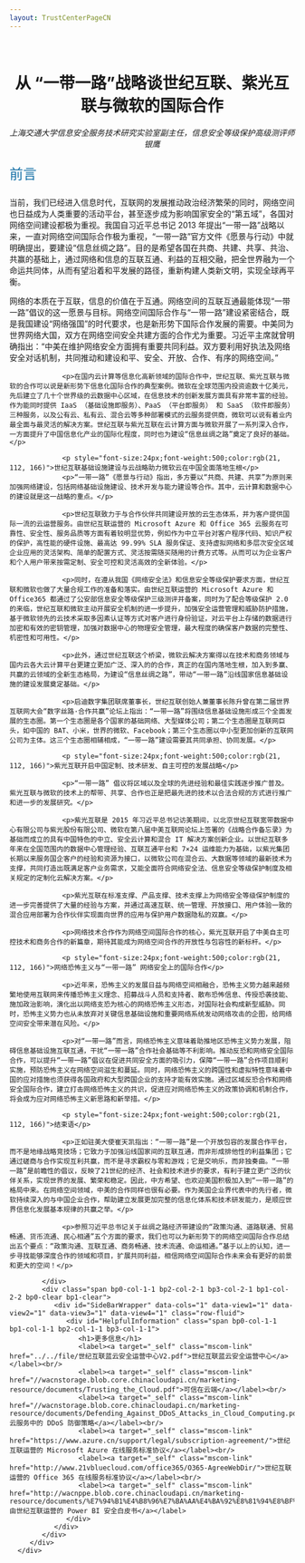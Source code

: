```yaml
---
layout: TrustCenterPageCN
---
```

<div class="row-fluid">
   <div class="span">
      <div>
         <div id="" class="row-fluid grid-container mscom-grid-container subpageBody noBottomBorder" data-view4="2" data-view3="2" data-view2="2" data-view1="1" data-cols="2">
            <div class=" span bp0-col-1-1 bp1-col-2-1 bp2-col-2-1 bp3-col-2-1">
				</br>
				<h1 style="font-size:28px;font-weight:500; text-align:center;"><strong>从 “一带一路”战略谈世纪互联、紫光互联与微软的国际合作</strong></h1>
				<p style="text-align:center;"><i>上海交通大学信息安全服务技术研究实验室副主任，信息安全等级保护高级测评师 银鹰</i></p>
				<p style="font-size:24px;font-weight:500;color:rgb(21, 112, 166)">前言</p>
				 <p>当前，我们已经进入信息时代，互联网的发展推动政治经济繁荣的同时，网络空间也日益成为人类重要的活动平台，甚至逐步成为影响国家安全的“第五域”，各国对网络空间建设都极为重视。我国自习近平总书记 2013 年提出“一带一路”战略以来，一直对网络空间国际合作极为重视，“一带一路”官方文件《愿景与行动》中就明确提出，要建设“信息丝绸之路”。目的是希望各国在共商、共建、共享、共治、共赢的基础上，通过网络和信息的互联互通、利益的互相交融，把全世界融为一个命运共同体，从而有望沿着和平发展的路径，重新构建人类新文明，实现全球再平衡。</p>
				 <p>网络的本质在于互联，信息的价值在于互通。网络空间的互联互通最能体现“一带一路”倡议的这一愿景与目标。网络空间国际合作与“一带一路”建设紧密结合，既是我国建设“网络强国”的时代要求，也是新形势下国际合作发展的需要。中美同为世界网络大国，双方在网络空间安全共建方面的合作尤为重要。习近平主席就曾明确指出：“中美在维护网络安全方面拥有重要共同利益。双方要利用好执法及网络安全对话机制，共同推动和建设和平、安全、开放、合作、有序的网络空间。”</p>
				 
				 <p>在国内云计算等信息化高新领域的国际合作中，世纪互联、紫光互联与微软的合作可以说是新形势下信息化国际合作的典型案例。微软在全球范围内投资逾数十亿美元，先后建立了几十个世界级的云数据中心区域，在信息技术的创新发展方面具有非常丰富的经验。作为能同时提供 IaaS （基础设施即服务）、PaaS （平台即服务） 和 SaaS （软件即服务）三种服务，以及公有云、私有云、混合云等多种部署模式的云服务提供商，微软可以说有着业内最全面与最灵活的解决方案。世纪互联与紫光互联在云计算方面与微软开展了一系列深入合作，一方面提升了中国信息化产业的国际化程度，同时也为建设“信息丝绸之路”奠定了良好的基础。</p>
				 
				 <p style="font-size:24px;font-weight:500;color:rgb(21, 112, 166)">世纪互联基础设施建设与云战略助力微软云在中国全面落地生根</p>
				 <p>“一带一路”《愿景与行动》指出，多方要以“共商、共建、共享”为原则来加强网络建设，包括网络基础设施建设、技术开发与能力建设等合作。其中，云计算和数据中心的建设就是这一战略的重点。</p>
				 
				 <p>世纪互联致力于与合作伙伴共同建设开放的云生态体系，并为客户提供国际一流的云运营服务。由世纪互联运营的 Microsoft Azure 和 Office 365 云服务在可靠性、安全性、服务品质等方面有着较明显优势，例如作为中立平台对客户程序代码、知识产权的保护，高性能的硬件设施、最高达 99.99% SLA 服务保证、支持虚拟网络和多层次安全区域企业应用的灵活架构、简单的配置方式、灵活按需随买随用的计费方式等。从而可以为企业客户和个人用户带来按需定制、安全可控和灵活高效的全新体验。</p>
				 
				 <p>同时，在遵从我国《网络安全法》和信息安全等级保护要求方面，世纪互联和微软也做了大量合规工作的准备和落实。由世纪互联运营的 Microsoft Azure 和 Office365 都通过了公安部信息安全等级保护三级测评并备案，同时为了配合等级保护 2.0 的来临，世纪互联和微软主动开展安全机制的进一步提升，加强安全运营管理和威胁防护措施，基于微软领先的云技术采取多因素认证等方式对客户进行身份验证，对云平台上存储的数据进行加密和有效的密钥管理，加强对数据中心的物理安全管理，最大程度的确保客户数据的完整性、机密性和可用性。</p>
				 
				 <p>此外，通过世纪互联这个桥梁，微软云解决方案得以在技术和商务领域与国内云各大云计算平台更建立更加广泛、深入的的合作，真正的在国内落地生根，加入到多赢、共赢的云领域的全新生态格局，为建设“信息丝绸之路”，带动“一带一路”沿线国家信息基础设施的建设发展奠定基础。</p>
				 
				 <p>启迪数字集团联席董事长，世纪互联创始人兼董事长陈升曾在第二届世界互联网大会“数字丝路·合作共赢”论坛上指出：“一带一路”将围绕信息基础设施形成三个全面发展的生态圈。第一个生态圈是各个国家的基础网络、大型媒体公司；第二个生态圈是互联网巨头，如中国的 BAT、小米，世界的微软、Facebook；第三个生态圈以中小型更加创新的互联网公司为主体。这三个生态圈相辅相成，“一带一路”建设需要其共同承担、协同发展。</p>
				 
				 <p style="font-size:24px;font-weight:500;color:rgb(21, 112, 166)">紫光互联开启中国定制、技术研发、自主可控的发展战略</p>
				 
				 <p>“一带一路” 倡议将区域以及全球的先进经验和最佳实践逐步推广普及。紫光互联与微软的技术上的帮带、共享、合作也正是把最先进的技术以合法合规的方式进行推广和进一步的发展研究。</p>
				 
				 <p>紫光互联是 2015 年习近平总书记访美期间，以北京世纪互联宽带数据中心有限公司与紫光股份有限公司、微软在第八届中美互联网论坛上签署的《战略合作备忘录》为基础而成立的具有中国特色的中立、安全云计算和混合 IT 解决方案创新企业。以世纪互联多年来在全国范围内的数据中心管理经验、互联互通平台和 7×24 运维能力为基础，以紫光集团长期以来服务国企客户的经验和资源为接口，以微软公司在混合云、大数据等领域的最新技术为支撑，共同打造出既满足客户业务需求，又能全面符合网络安全法、信息安全等级保护制度及相关规定的定制化云解决方案。</p>
				 
				 <p>紫光互联在标准支撑、产品支撑、技术支撑上为网络安全等级保护制度的进一步完善提供了大量的经验与方案，并通过高速互联、统一管理、开放接口、用户体验一致的混合应用部署为合作伙伴实现面向世界的应用与保护用户数据隐私的双赢。</p>
				 
				 <p>网络技术合作作为网络空间国际合作的核心，紫光互联开启了中美自主可控技术和商务合作的新篇章，期待其能成为网络空间合作的开放性与包容性的新标杆。</p>
				 
				 <p style="font-size:24px;font-weight:500;color:rgb(21, 112, 166)">网络恐怖主义与“一带一路” 网络安全上的国际合作</p>
				 
				 <p>近年来，恐怖主义的发展日益与网络空间相融合，恐怖主义势力越来越频繁地使用互联网来传播恐怖主义理念、招募战斗人员和支持者、散布恐怖信息、传授恐袭技能、施加政治影响，演化出以网络支恐为核心的网络恐怖主义形态，对国际社会构成新型威胁。同时，恐怖主义势力也从未放弃对关键信息基础设施和重要网络系统发动网络攻击的企图，给网络空间安全带来潜在风险。</p>
				 
				 <p>对“一带一路”而言，网络恐怖主义意味着助推地区恐怖主义势力发展，阻碍信息基础设施互联互通，干扰“一带一路”合作社会基础等不利影响。推动反恐和网络安全国际合作，可以提升“一带一路”倡议在促进共同安全方面的吸引力，保障“一带一路”合作项目顺利实施，预防恐怖主义在网络空间滋生和蔓延。同时，网络恐怖主义的跨国性和虚拟特性意味着中国的应对措施也须获得各国政府和大型跨国企业的支持才能有效实施。通过区域反恐合作和网络安全国际合作，建立打击网络恐怖主义的共识，促进应对网络恐怖主义的政策协调和机制合作，将会成为应对网络恐怖主义新思路和新举措。</p>
				 
				 <p style="font-size:24px;font-weight:500;color:rgb(21, 112, 166)">结束语</p>
				 
				 <p>正如驻美大使崔天凯指出：“一带一路”是一个开放包容的发展合作平台，而不是地缘战略竞技场；它致力于加强沿线国家间的互联互通，而非形成排他性的利益集团；它通过磋商与合作实现互利共赢，而不是寻求霸权与零和游戏；它是交响乐，而非独奏曲。“一带一路”是前瞻性的倡议，反映了21世纪的经济、社会和技术进步的要求，有利于建立更广泛的伙伴关系，实现世界的发展、繁荣和稳定。因此，中方希望、也欢迎美国积极加入到“一带一路”的格局中来。在网络空间领域，中美的合作同样也很有必要。作为美国企业界代表中的先行者，微软持续深入的与中国企业合作，帮助建立发展更加完整的信息化体系和技术研发能力，是顺应世界信息化发展基本规律的共赢之举。</p>
				 
				 <p>参照习近平总书记关于丝绸之路经济带建设的“政策沟通、道路联通、贸易畅通、货币流通、民心相通”五个方面的要求，我们也可以为新形势下的网络空间国际合作总结出五个要点：“政策沟通、互联互通、商务畅通、技术流通、命运相通。”基于以上的认知，进一步寻找能够深度合作的领域和项目，扩展共同利益，相信网络空间国际合作未来会有更好的前景和更大的空间！</p>

            </div>
            <div class="span bp0-col-1-1 bp2-col-2-1 bp3-col-2-1 bp1-col-2-2 bp0-clear bp1-clear">
               <div id="SideBarWrapper" data-cols="1" data-view1="1" data-view2="1" data-view3="1" data-view4="1" class="row-fluid">
                  <div id="HelpfulInformation" class="span bp0-col-1-1 bp1-col-1-1 bp2-col-1-1 bp3-col-1-1">
                     <h1>更多信息</h1>
                     <label><a target="_self" class="mscom-link"    href="../../file/世纪互联蓝云安全运营中心V2.pdf">世纪互联蓝云安全运营中心</a></label><br/>
					 <label><a target="_self" class="mscom-link" href="//wacnstorage.blob.core.chinacloudapi.cn/marketing-resource/documents/Trusting_the_Cloud.pdf">可信在云端</a></label><br/>
					 <label><a target="_self" class="mscom-link" href="//wacnstorage.blob.core.chinacloudapi.cn/marketing-resource/documents/Defending_Against_DDoS_Attacks_in_Cloud_Computing.pdf">云服务中的 DDoS 防御策略</a></label><br/>
					 <label><a target="_self" class="mscom-link" href="https://www.azure.cn/support/legal/subscription-agreement/">世纪互联运营的 Microsoft Azure 在线服务标准协议</a></label><br/>
					 <label><a target="_self" class="mscom-link" href="http://www.21vbluecloud.com/office365/O365-AgreeWebDir/">世纪互联运营的 Office 365 在线服务标准协议</a></label><br/>
					 <label><a target="_self" class="mscom-link" href="http://wacnppe.blob.core.chinacloudapi.cn/marketing-resource/documents/%E7%94%B1%E4%B8%96%E7%BA%AA%E4%BA%92%E8%81%94%E8%BF%90%E8%90%A5%E7%9A%84%20Power%20BI%20%E5%AE%89%E5%85%A8%E7%99%BD%E7%9A%AE%E4%B9%A6_May2017.pdf">由世纪互联运营的 Power BI 安全白皮书</a></label>				 
                  </div>
               </div>
            </div>
         </div>
      </div>
   </div>
</div>
<div class="row-fluid" data-view4="1" data-view3="1" data-view2="1" data-view1="1" data-cols="1">
   <div class="span bp0-col-1-1 bp1-col-1-1 bp2-col-1-1 bp3-col-1-1"></div>
</div>
